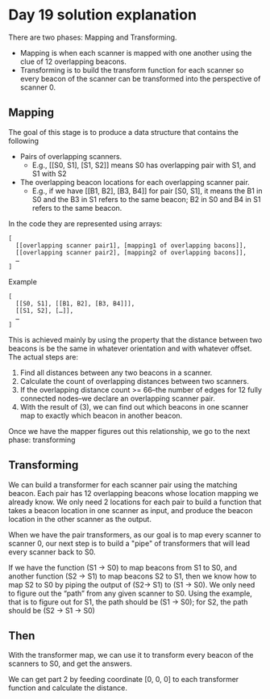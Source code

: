 # Day 19 solution explanation

There are two phases: Mapping and Transforming.
- Mapping is when each scanner is mapped with one another using the clue of 12 overlapping beacons.
- Transforming is to build the transform function for each scanner so every beacon of the scanner can be transformed into the perspective of scanner 0.

## Mapping

The goal of this stage is to produce a data structure that contains the following
- Pairs of overlapping scanners.
  - E.g., [[S0, S1], [S1, S2]] means S0 has overlapping pair with S1, and S1 with S2
- The overlapping beacon locations for each overlapping scanner pair.
  - E.g., if we have [[B1, B2], [B3, B4]] for pair [S0, S1], it means the B1 in S0 and the B3 in S1 refers to the same beacon; B2 in S0 and B4 in S1 refers to the same beacon.

In the code they are represented using arrays:
```
[
  [[overlapping scanner pair1], [mapping1 of overlapping bacons]],
  [[overlapping scanner pair2], [mapping2 of overlapping bacons]],
  …
]
```
Example
```
[
  [[S0, S1], [[B1, B2], [B3, B4]]],
  [[S1, S2], […]],
  …
]
```

This is achieved mainly by using the property that the distance between two beacons is be the same in whatever orientation and with whatever offset. The actual steps are:

1. Find all distances between any two beacons in a scanner.
2. Calculate the count of overlapping distances between two scanners.
3. If the overlapping distance count >= 66–the number of edges for 12 fully connected nodes–we declare an overlapping scanner pair.
4. With the result of (3), we can find out which beacons in one scanner map to exactly which beacon in another beacon.

Once we have the mapper figures out this relationship, we go to the next phase: transforming

## Transforming

We can build a transformer for each scanner pair using the matching beacon. Each pair has 12 overlapping beacons whose location mapping we already know. We only need 2 locations for each pair to build a function that takes a beacon location in one scanner as input, and produce the beacon location in the other scanner as the output.

When we have the pair transformers, as our goal is to map every scanner to scanner 0, our next step is to build a "pipe" of transformers that will lead every scanner back to S0.

If we have the function (S1 -> S0) to map beacons from S1 to S0, and another function (S2 -> S1) to map beacons S2 to S1, then we know how to map S2 to S0 by piping the output of (S2-> S1) to (S1 -> S0). We only need to figure out the “path” from any given scanner to S0. Using the example, that is to figure out for S1, the path should be (S1 -> S0); for S2, the path should be (S2 -> S1 -> S0)

## Then

With the transformer map, we can use it to transform every beacon of the scanners to S0, and get the answers.

We can get part 2 by feeding coordinate [0, 0, 0] to each transformer function and calculate the distance.

